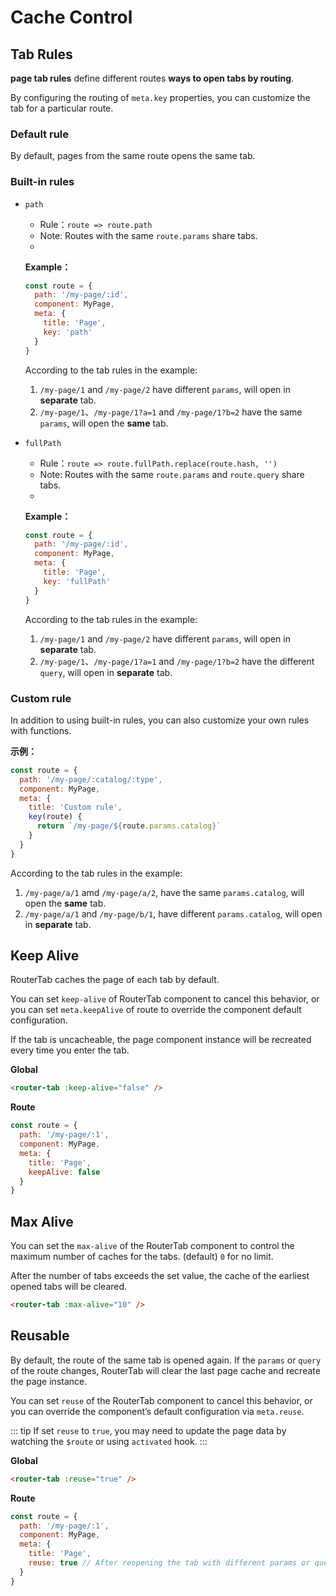 # Cache Control

## Tab Rules

**page tab rules** define different routes **ways to open tabs by routing**.

By configuring the routing of `meta.key` properties, you can customize the tab for a particular route.

### Default rule

By default, pages from the same route opens the same tab.

### Built-in rules

- `path`

  - Rule：`route => route.path`
  - Note: Routes with the same `route.params` share tabs.
  - <demo-link href="/default/rule/path/a/1"/>

  **Example：**

  ```javascript {6}
  const route = {
    path: '/my-page/:id',
    component: MyPage,
    meta: {
      title: 'Page',
      key: 'path'
    }
  }
  ```

  According to the tab rules in the example:

  1. `/my-page/1` and `/my-page/2` have different `params`, will open in **separate** tab.
  2. `/my-page/1`、`/my-page/1?a=1` and `/my-page/1?b=2` have the same `params`, will open the **same** tab.

- `fullPath`

  - Rule：`route => route.fullPath.replace(route.hash, '')`
  - Note: Routes with the same `route.params` and `route.query` share tabs.
  - <demo-link href="/default/rule/fullPath/a/1"/>

  **Example：**

  ```javascript {6}
  const route = {
    path: '/my-page/:id',
    component: MyPage,
    meta: {
      title: 'Page',
      key: 'fullPath'
    }
  }
  ```

  According to the tab rules in the example:

  1. `/my-page/1` and `/my-page/2` have different `params`, will open in **separate** tab.
  2. `/my-page/1`、`/my-page/1?a=1` and `/my-page/1?b=2` have the different `query`, will open in **separate** tab.

### Custom rule

In addition to using built-in rules, you can also customize your own rules with functions.

**示例：**

```javascript {6,7,8}
const route = {
  path: '/my-page/:catalog/:type',
  component: MyPage,
  meta: {
    title: 'Custom rule',
    key(route) {
      return `/my-page/${route.params.catalog}`
    }
  }
}
```

According to the tab rules in the example:

1. `/my-page/a/1` amd `/my-page/a/2`, have the same `params.catalog`, will open the **same** tab.
2. `/my-page/a/1` and `/my-page/b/1`, have different `params.catalog`, will open in **separate** tab.

## Keep Alive

RouterTab caches the page of each tab by default.

You can set `keep-alive` of RouterTab component to cancel this behavior, or you can set `meta.keepAlive` of route to override the component default configuration.

If the tab is uncacheable, the page component instance will be recreated every time you enter the tab.

**Global**

```html
<router-tab :keep-alive="false" />
```

**Route**

```javascript {6}
const route = {
  path: '/my-page/:1',
  component: MyPage,
  meta: {
    title: 'Page',
    keepAlive: false
  }
}
```

## Max Alive

You can set the `max-alive` of the RouterTab component to control the maximum number of caches for the tabs. (default) `0` for no limit.

After the number of tabs exceeds the set value, the cache of the earliest opened tabs will be cleared.

```html
<router-tab :max-alive="10" />
```

## Reusable

By default, the route of the same tab is opened again. If the `params` or `query` of the route changes, RouterTab will clear the last page cache and recreate the page instance.

You can set `reuse` of the RouterTab component to cancel this behavior, or you can override the component’s default configuration via `meta.reuse`.

::: tip
If set `reuse` to `true`, you may need to update the page data by watching the `$route` or using `activated` hook.
:::

**Global**

```html
<router-tab :reuse="true" />
```

**Route**

```javascript {6}
const route = {
  path: '/my-page/:1',
  component: MyPage,
  meta: {
    title: 'Page',
    reuse: true // After reopening the tab with different params or query, the page will be reused and will not be recreated
  }
}
```
